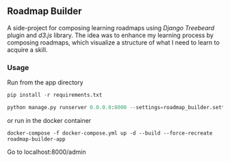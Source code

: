 ## Roadmap Builder

A side-project for composing learning roadmaps using _Django Treebeard_ plugin and _d3.js_ library.
The idea was to enhance my learning process by composing roadmaps, which visualize a structure of what I need to learn to acquire a skill. 


### Usage

Run from the app directory
```python
pip install -r requirements.txt

python manage.py runserver 0.0.0.0:8000 --settings=roadmap_builder.settings
```

or run in the docker container
```
docker-compose -f docker-compose.yml up -d --build --force-recreate roadmap-builder-app
```

Go to localhost:8000/admin